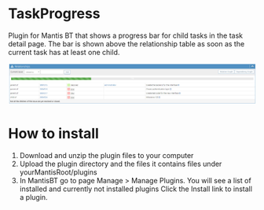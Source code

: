 # TaskProgress
Plugin for Mantis BT that shows a progress bar for child tasks in the task detail page. The bar is shown above the relationship table as soon as the current task has at least one child.

![alt text](https://github.com/Dev-Owl/TaskProgress/blob/master/taskprogress_example.jpg "Task progress in action")


# How to install

1. Download and unzip the plugin files to your computer
2. Upload the plugin directory and the files it contains files under yourMantisRoot/plugins
3. In MantisBT go to page Manage > Manage Plugins. You will see a list of installed and currently not installed plugins
Click the Install link to install a plugin.
